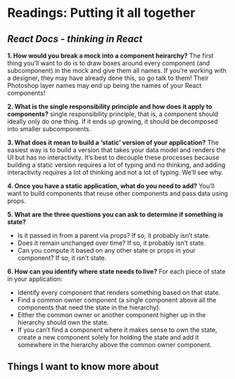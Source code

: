 # Readings: Putting it all together
## ***React Docs - thinking in React***
**1. How would you break a mock into a component heirarchy?** 
 The first thing you’ll want to do is to draw boxes around every component (and subcomponent) in the mock and give them all names. If you’re working with a designer, they may have already done this, so go talk to them! Their Photoshop layer names may end up being the names of your React components!

**2. What is the single responsibility principle and how does it apply to components?**
 single responsibility principle, that is, a component should ideally only do one thing. If it ends up growing, it should be decomposed into smaller subcomponents.

**3. What does it mean to build a ‘static’ version of your application?**
 The easiest way is to build a version that takes your data model and renders the UI but has no interactivity. It’s best to decouple these processes because building a static version requires a lot of typing and no thinking, and adding interactivity requires a lot of thinking and not a lot of typing. We’ll see why.

**4. Once you have a static application, what do you need to add?**
 You’ll want to build components that reuse other components and pass data using props.

**5. What are the three questions you can ask to determine if something is state?**
 * Is it passed in from a parent via props? If so, it probably isn’t state.
 * Does it remain unchanged over time? If so, it probably isn’t state.
 * Can you compute it based on any other state or props in your component? If so, it isn’t state.

**6. How can you identify where state needs to live?**
 For each piece of state in your application:

 * Identify every component that renders something based on that state.
 * Find a common owner component (a single component above all the components that need the state in the hierarchy).
 * Either the common owner or another component higher up in the hierarchy should own the state.
 * If you can’t find a component where it makes sense to own the state, create a new component solely for holding the state and add it somewhere in the hierarchy above the common owner component.



## Things I want to know more about